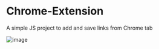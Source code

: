 # Chrome-Extension

A simple JS project to add and save links from Chrome tab

![image](https://github.com/hennasingh/Chrome-Extension/assets/22836317/bbae394a-e7b9-4096-8d0e-33498aa03999)
